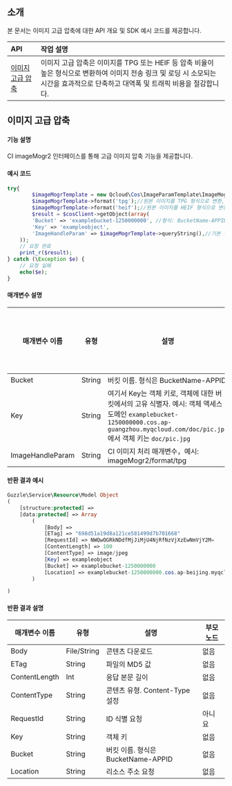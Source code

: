 
## 소개

본 문서는 이미지 고급 압축에 대한 API 개요 및 SDK 예시 코드를 제공합니다.


| API           |  작업 설명               |
| :--------------- |  :--------------------- |
| [이미지 고급 압축](https://intl.cloud.tencent.com/document/product/436/40119)|이미지 고급 압축은 이미지를 TPG 또는 HEIF 등 압축 비율이 높은 형식으로 변환하여 이미지 전송 링크 및 로딩 시 소모되는 시간을 효과적으로 단축하고 대역폭 및 트래픽 비용을 절감합니다. |


## 이미지 고급 압축

#### 기능 설명

CI imageMogr2 인터페이스를 통해 고급 이미지 압축 기능을 제공합니다.


#### 예시 코드

```php
try{
        $imageMogrTemplate = new Qcloud\Cos\ImageParamTemplate\ImageMogrTemplate();//기본 이미지 처리 매개변수 템플릿 인스턴스 생성.
        $imageMogrTemplate->format('tpg');//원본 이미지를 TPG 형식으로 변환,
        $imageMogrTemplate->format('heif');//원본 이미지를 HEIF 형식으로 변환.
        $result = $cosClient->getObject(array(
        'Bucket' => 'examplebucket-1250000000', //형식: BucketName-APPID
        'Key' => 'exampleobject',
        'ImageHandleParam' => $imageMogrTemplate->queryString(),//기본 이미지 처리 매개변수 생성
    ));
    // 요청 완료
    print_r($result);
} catch (\Exception $e) {
    // 요청 실패
    echo($e);
}
```

#### 매개변수 설명

| 매개변수 이름             | 유형        | 설명                                                         | 필수 입력 여부 |
| -------------------- | ----------- | ------------------------------------------------------------ | -------- |
| Bucket               | String      | 버킷 이름. 형식은 BucketName-APPID                           | 예       |
| Key                  | String      | 여기서 Key는 객체 키로, 객체에 대한 버킷에서의 고유 식별자. 예시: 객체 액세스 도메인 `examplebucket-1250000000.cos.ap-guangzhou.myqcloud.com/doc/pic.jpg`에서 객체 키는 `doc/pic.jpg` | 예       |
| ImageHandleParam  | String      | CI 이미지 처리 매개변수，예시: imageMogr2/format/tpg          | 예          |

#### 반환 결과 예시

```php
Guzzle\Service\Resource\Model Object
(
    [structure:protected] => 
    [data:protected] => Array
        (
            [Body] => 
            [ETag] => "698d51a19d8a121ce581499d7b701668"
            [RequestId] => NWQwOGRkNDdfMjJiMjU4NjRfNzVjXzEwNmVjY2M=
            [ContentLength] => 100
            [ContentType] => image/jpeg
            [Key] => exampleobject
            [Bucket] => examplebucket-1250000000
            [Location] => examplebucket-1250000000.cos.ap-beijing.myqcloud.com/exampleobject
        )

)

```

#### 반환 결과 설명

| 매개변수 이름             | 유형        | 설명                                                         | 부모 노드 |
| -------------------- | ----------- | ------------------------------------------------- | ------ |
| Body                 | File/String | 콘텐츠 다운로드                                                     | 없음     |
| ETag                 | String      | 파일의 MD5 값                                                | 없음     |
| ContentLength        | Int         | 응답 본문 길이                                                 | 없음     |
| ContentType          | String      | 콘텐츠 유형. Content-Type 설정                                  | 없음     |
| RequestId             | String      | ID 식별 요청                                | 아니요     |
| Key                  | String      | 객체 키                                     | 없음     |
| Bucket           | String | 버킷 이름. 형식은 BucketName-APPID      | 없음     |
| Location             | String      | 리소스 주소 요청                                 | 없음     |
